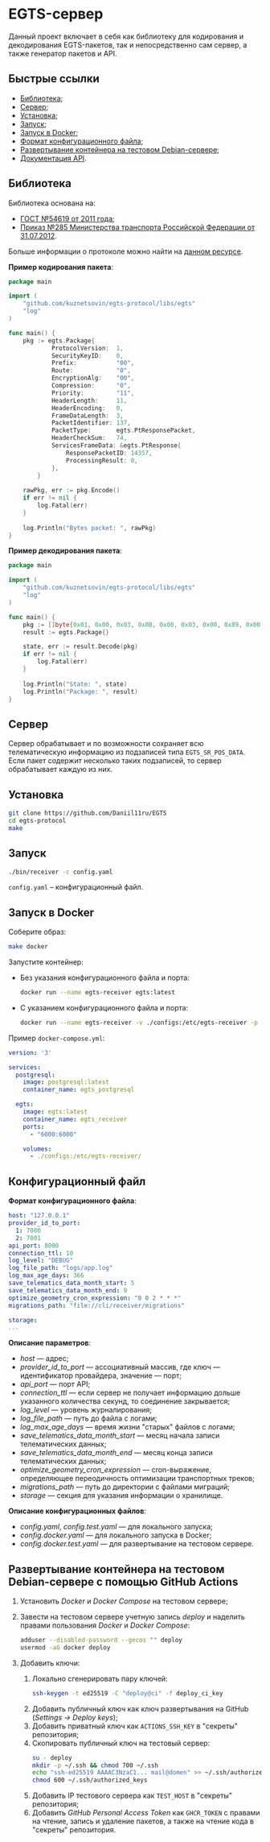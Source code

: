 # EGTS-сервер

Данный проект включает в себя как библиотеку для кодирования и декодирования EGTS-пакетов, так и непосредственно сам сервер, а также генератор пакетов и API.

## Быстрые ссылки

* [Библиотека](#библиотека);
* [Сервер](#сервер);
* [Установка](#установка);
* [Запуск](#запуск);
* [Запуск в Docker](#запуск-в-docker);
* [Формат конфигурационного файла](#формат-конфигурационного-файла);
* [Развертывание контейнера на тестовом Debian-сервере](#развертывание-контейнера-на-тестовом-debian-сервере);
* [Документация API](./docs/api_documentation.md).

## Библиотека

Библиотека основана на:
* [ГОСТ №54619 от 2011 года](./docs/gost54619-2011.pdf);
* [Приказ №285 Министерства транспорта Российской Федерации от 31.07.2012](./docs/mitrans285.pdf).

Больше информации о протоколе можно найти на [данном ресурсе](https://www.swe-notes.ru/post/protocol-egts/).

**Пример кодирования пакета**:
```go
package main 

import (
    "github.com/kuznetsovin/egts-protocol/libs/egts"
    "log"
)

func main() {
    pkg := egts.Package{
    		ProtocolVersion:  1,
    		SecurityKeyID:    0,
    		Prefix:           "00",
    		Route:            "0",
    		EncryptionAlg:    "00",
    		Compression:      "0",
    		Priority:         "11",
    		HeaderLength:     11,
    		HeaderEncoding:   0,
    		FrameDataLength:  3,
    		PacketIdentifier: 137,
    		PacketType:       egts.PtResponsePacket,
    		HeaderCheckSum:   74,
    		ServicesFrameData: &egts.PtResponse{
    			ResponsePacketID: 14357,
    			ProcessingResult: 0,
    		},
    	}
    
    rawPkg, err := pkg.Encode()
	if err != nil {
		log.Fatal(err)
	}
    
    log.Println("Bytes packet: ", rawPkg)
}
```

**Пример декодирования пакета**:
```go
package main 

import (
    "github.com/kuznetsovin/egts-protocol/libs/egts"
    "log"
)

func main() {
    pkg := []byte{0x01, 0x00, 0x03, 0x0B, 0x00, 0x03, 0x00, 0x89, 0x00, 0x00, 0x4A, 0x15, 0x38, 0x00, 0x33, 0xE8}
    result := egts.Package{}

    state, err := result.Decode(pkg)
    if err != nil {
 		log.Fatal(err)
 	}
    
    log.Println("State: ", state)
    log.Println("Package: ", result)
}
```

## Сервер 

Сервер обрабатывает и по возможности сохраняет всю телематическую информацию из подзаписей типа ```EGTS_SR_POS_DATA```. Если пакет содержит несколько таких подзаписей, то сервер обрабатывает каждую из них.

## Установка

```bash
git clone https://github.com/Daniil11ru/EGTS
cd egts-protocol
make
```

## Запуск

```bash
./bin/receiver -c config.yaml
```

```config.yaml``` – конфигурационный файл.

## Запуск в Docker

Соберите образ:
```bash
make docker
```

Запустите контейнер:

<ul>

<li>

Без указания конфигурационного файла и порта:

```bash
docker run --name egts-receiver egts:latest
```

</li>

<li>

С указанием конфигурационного файла и порта:

```bash
docker run --name egts-receiver -v ./configs:/etc/egts-receiver -p 6000:6000 egts:latest
```

</li>

</ul>

Пример ```docker-compose.yml```:

```yaml
version: '3'

services:
  postgresql:
    image: postgresql:latest
    container_name: egts_postgresql

  egts:
    image: egts:latest
    container_name: egts_receiver
    ports:
      - "6000:6000"

    volumes:
      - ./configs:/etc/egts-receiver/
```

## Конфигурационный файл

**Формат конфигурационного файла**:
```yaml
host: "127.0.0.1"
provider_id_to_port:
  1: 7000
  2: 7001
api_port: 8000
connection_ttl: 10
log_level: "DEBUG"
log_file_path: "logs/app.log"
log_max_age_days: 366
save_telematics_data_month_start: 5
save_telematics_data_month_end: 9
optimize_geometry_cron_expression: "0 0 2 * * *"
migrations_path: "file://cli/receiver/migrations"

storage:
...
```

**Описание параметров**:
- *host* — адрес;
- *provider_id_to_port* — ассоциативный массив, где ключ — идентификатор провайдера, значение — порт;
- *api_port* — порт API;
- *connection_ttl* — если сервер не получает информацию дольше указанного количества секунд, то соединение закрывается;
- *log_level* — уровень журналирования;
- *log_file_path* — путь до файла с логами;
- *log_max_age_days* — время жизни "старых" файлов с логами;
- *save_telematics_data_month_start* — месяц начала записи телематических данных;
- *save_telematics_data_month_end* — месяц конца записи телематических данных;
- *optimize_geometry_cron_expression* — cron-выражение, определяющее переодичность оптимизации транспортных треков;
- *migrations_path* — путь до директории с файлами миграций;
- *storage* — секция для указания информации о хранилище.

**Описание конфигурационных файлов**:
- *config.yaml*, *config.test.yaml* — для локального запуска;
- *config.docker.yaml* — для локального запуска в Docker;
- *config.docker.test.yaml* — для развертывание на тестовом сервере.

## Развертывание контейнера на тестовом Debian-сервере с помощью GitHub Actions

1. Установить *Docker* и *Docker Compose* на тестовом сервере;
2. Завести на тестовом сервере учетную запись *deploy* и наделить правами пользования *Docker* и *Docker Compose*:

	```bash
	adduser --disabled-password --gecos "" deploy
	usermod -aG docker deploy
	```
3. Добавить ключи:
	1. Локально сгенерировать пару ключей:
		```bash
		ssh-keygen -t ed25519 -C "deploy@ci" -f deploy_ci_key
		```
	2. Добавить публичный ключ как ключ развертывания на GitHub (*Settings -> Deploy keys*);
	3. Добавить приватный ключ как ```ACTIONS_SSH_KEY``` в "секреты" репозитория;
	4. Скопировать публичный ключ на тестовый сервер:
		```bash
		su - deploy
		mkdir -p ~/.ssh && chmod 700 ~/.ssh
		echo "ssh-ed25519 AAAAC3NzaC1... mail@domen" >> ~/.ssh/authorized_keys
		chmod 600 ~/.ssh/authorized_keys
		```
	5. Добавить IP тестового сервера как ```TEST_HOST``` в "секреты" репозитория;
	6. Добавить *GitHub Personal Access Token* как ```GHCR_TOKEN``` с правами на чтение, запись и удаление пакетов, а также на чтение кода в "секреты" репозитория.